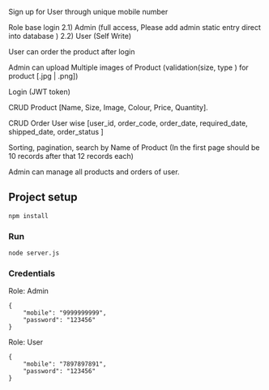 Sign up for User through unique mobile number

Role base login  2.1) Admin (full access, Please add admin static entry direct into database )
2.2) User (Self Write)

User can order the product after login

Admin can upload Multiple images of Product (validation(size, type ) for product [.jpg | .png])

Login (JWT token)

CRUD Product [Name, Size, Image, Colour, Price, Quantity].

CRUD Order User wise [user_id, order_code, order_date, required_date, shipped_date, order_status ]

Sorting, pagination, search by Name of Product (In the first page should be 10 records after that 12 records each)

Admin can manage all products and orders of user.


## Project setup
```
npm install
```

### Run
```
node server.js
```

### Credentials

Role: Admin
```
{
    "mobile": "9999999999",
    "password": "123456"
}
```

Role: User
```
{
    "mobile": "7897897891",
    "password": "123456"
}
```
